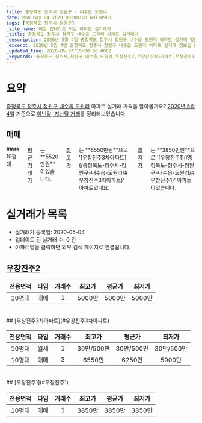 ```yaml
---
title: 충청북도 청주시 청원구 - 내수읍 도원리
date: Mon May 04 2020 00:00:00 GMT+0900
tags: [충청북도-청주시-청원구]
_site_name: 매일 업데이트 되는 아파트 실거래가
_title: 충청북도 청주시 청원구 내수읍 도원리 아파트 실거래가
_description: 2020년 5월 4일 충청북도 청주시 청원구 내수읍 도원리 아파트 실거래 정보입니다. 3건 아파트 정보가 있습니다.
_excerpt: 2020년 5월 4일 충청북도 청주시 청원구 내수읍 도원리 아파트 실거래 정보입니다. 3건 아파트 정보가 있습니다.
_updated_time: 2020-05-03T15:00:00.000Z
_keywords: 충청북도,청주시,청원구,내수읍,도원리,우창진주2,우창진주3차아파트,우창진주1
---
```





# 요약
<ins>충청북도 청주시 청원구 내수읍 도원리</ins> 아파트 실거래 가격을 알아볼까요? <ins>2020년 5월 4일</ins> 기준으로 <ins>이번달, 지난달 거래</ins>를 정리해보았습니다.

## 매매
<div class="container">
<div class="twelve columns" markdown="1">
#### 10평대
<ins>평균 거래가</ins>는 **5520만원**이었습니다. <ins>최고가</ins>는 **6550만원**으로 '[우창진주3차아파트](/충청북도-청주시-청원구-내수읍-도원리/#우창진주3차아파트)' 아파트였네요. <ins>최저가</ins>는 **3850만원**으로 '[우창진주1](/충청북도-청주시-청원구-내수읍-도원리/#우창진주1)' 아파트이었습니다.
</div>
</div>



# 실거래가 목록
- 실거래가 등록일: 2020-05-04
- 업데이트 된 실거래 수: 0 건
- 아파트명을 클릭하면 외부 검색 페이지로 연결됩니다.

## [우창진주2](#우창진주2)

|전용면적|타입|거래수|최고가|평균가|최저가|
|:---:|:---:|:---:|:---:|:---:|:---:|
|10평대|<span class="deal-type-1">매매</span>|1|5000만|5000만|5000만|

<br/>
## [우창진주3차아파트](#우창진주3차아파트)

|전용면적|타입|거래수|최고가|평균가|최저가|
|:---:|:---:|:---:|:---:|:---:|:---:|
|10평대|<span class="deal-type-3">월세</span>|1|30만/500만|30만/500만|30만/500만|
|10평대|<span class="deal-type-1">매매</span>|3|6550만|6250만|5900만|

<br/>
## [우창진주1](#우창진주1)

|전용면적|타입|거래수|최고가|평균가|최저가|
|:---:|:---:|:---:|:---:|:---:|:---:|
|10평대|<span class="deal-type-1">매매</span>|1|3850만|3850만|3850만|

<br/>



